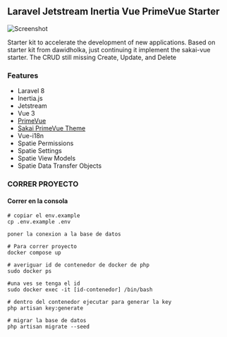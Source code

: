 ## Laravel Jetstream Inertia Vue PrimeVue Starter

![Screenshot](docs/screen.png)


Starter kit to accelerate the development of new applications. Based on starter kit from dawidholka, just continuing it implement the sakai-vue starter.
The CRUD still missing Create, Update, and Delete

### Features
* Laravel 8
* Inertia.js
* Jetstream
* Vue 3
* [PrimeVue](https://primefaces.org/primevue/#/toolbar)
* [Sakai PrimeVue Theme](https://www.primefaces.org/sakai-vue/#/crud)
* Vue-i18n
* Spatie Permissions
* Spatie Settings
* Spatie View Models
* Spatie Data Transfer Objects

### CORRER PROYECTO
#### Correr en la consola

```console
# copiar el env.example
cp .env.example .env

poner la conexion a la base de datos

# Para correr proyecto
docker compose up

# averiguar id de contenedor de docker de php
sudo docker ps

#una ves se tenga el id
sudo docker exec -it [id-contenedor] /bin/bash

# dentro del contenedor ejecutar para generar la key
php artisan key:generate

# migrar la base de datos
php artisan migrate --seed
```
